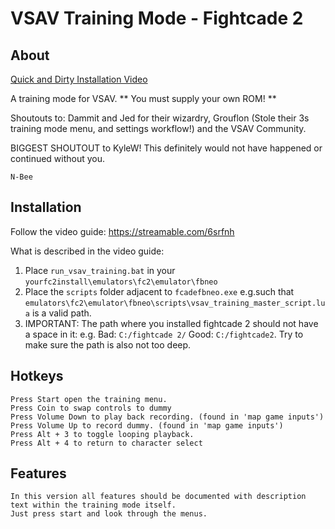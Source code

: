 # VSAV Training Mode - Fightcade 2 

## About
[Quick and Dirty Installation Video](https://streamable.com/6srfnh)

A training mode for VSAV. ** You must supply your own ROM! ** 

Shoutouts to: Dammit and Jed for their wizardry, Grouflon (Stole their 3s training mode menu, and settings workflow!) and the VSAV Community. 

BIGGEST SHOUTOUT to KyleW! This definitely would not have happened or continued without you.

 `N-Bee`

## Installation 
Follow the video guide: https://streamable.com/6srfnh

What is described in the video guide: 
  1) Place `run_vsav_training.bat` in your `yourfc2install\emulators\fc2\emulator\fbneo`
  2) Place the `scripts` folder adjacent to `fcadefbneo.exe` e.g.such that `emulators\fc2\emulator\fbneo\scripts\vsav_training_master_script.lua` is a valid path.
  3) IMPORTANT: The path where you installed fightcade 2 should not have a space in it: e.g. 
  Bad: `C:/fightcade 2/` Good: `C:/fightcade2`. Try to make sure the path is also not too deep.
  
 
## Hotkeys
    Press Start open the training menu.
    Press Coin to swap controls to dummy
    Press Volume Down to play back recording. (found in 'map game inputs')
    Press Volume Up to record dummy. (found in 'map game inputs')
    Press Alt + 3 to toggle looping playback.
    Press Alt + 4 to return to character select

## Features
    In this version all features should be documented with description text within the training mode itself.
    Just press start and look through the menus.
